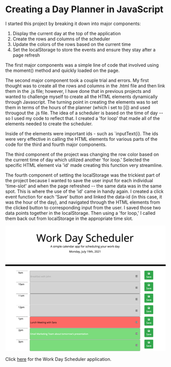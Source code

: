 # Creating a Day Planner in JavaScript

I started this project by breaking it down into major components:

1. Display the current day at the top of the application
2. Create the rows and columns of the scheduler
3. Update the colors of the rows based on the current time
4. Set the localStorage to store the events and ensure they stay after a page refresh

The first major components was a simple line of code that involved using the moment() method and quickly loaded on the page.

The second major component took a couple trial and errors. My first thought was to create all the rows and columns in the .html file and then link them in the .js file; however, I have done that in previous projects and wanted to challenge myself to create all the HTML elements dynamically through Javascript. The turning point in creating the elements was to set them in terms of the hours of the planner (which i set to [i]) and used througout the .js file. The idea of a scheduler is based on the time of day -- so I used my code to reflect that. I created a 'for loop' that made all of the elements needed to create the scheduler.

Inside of the elements were important ids - such as `inputText{i}. The ids were very effective in calling the HTML elements for various parts of the code for the third and fourth major components.

The third component of the project was changing the row color based on the current time of day which utilized another 'for loop.' Selected the specific HTML element via 'id' made creating this function very streamline.

The fourth component of setting the localStorage was the trickiest part of the project because I wanted to save the user input for each individual 'time-slot' and when the page refreshed -- the same data was in the same spot. This is where the use of the 'id' came in handy again. I created a click event function for each 'Save' button and linked the data-id (in this case, it was the hour of the day), and navigated through the HTML elements from the clicked button to corresponding input from the user. I saved those two data points together in the localStorage. Then using a 'for loop,' I called them back out from localStorage in the appropriate time slot.

![screenshot of application](./assets/images/work-day-scheduler.png)

Click [here](https://evanarbour.github.io/day-planner/) for the Work Day Scheduler application.
